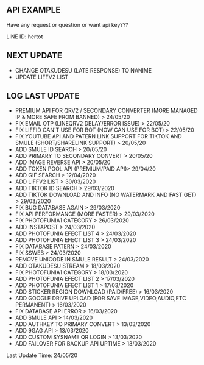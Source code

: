 ## API EXAMPLE ##

Have any request or question or want api key???

LINE ID: hertot


## NEXT UPDATE ##
- CHANGE OTAKUDESU (LATE RESPONSE) TO NANIME
- UPDATE LIFFV2 LIST


## LOG LAST UPDATE ##

- PREMIUM API FOR QRV2 / SECONDARY CONVERTER (MORE MANAGED IP & MORE SAFE FROM BANNED) > 24/05/20
- FIX EMAIL OTP (LINEQRV2 DELAY/ERROR ISSUE) > 22/05/20
- FIX LIFFID CAN'T USE FOR BOT (NOW CAN USE FOR BOT) > 22/05/20
- FIX YOUTUBE API AND PATERN LINK SUPPORT FOR TIKTOK AND SMULE (SHORT/SHARELINK SUPPORT) > 20/05/20
- ADD SMULE ID SEARCH > 20/05/20
- ADD PRIMARY TO SECONDARY CONVERT > 20/05/20
- ADD IMAGE REVERSE API > 20/05/20
- ADD TOKEN POOL API (PREMIUM/PAID API)> 29/04/20
- ADD GIF SEARCH > 12/04/2020
- ADD LIFFV2 LIST > 30/03/2020
- ADD TIKTOK ID SEARCH > 29/03/2020
- ADD TIKTOK DOWNLOAD AND INFO (NO WATERMARK AND FAST GET)  > 29/03/2020
- FIX BUG DATABASE AGAIN  > 29/03/2020
- FIX API PERFORMANCE (MORE FASTER) > 29/03/2020
- FIX PHOTOFUNIA1 CATEGORY > 26/03/2020
- ADD INSTAPOST > 24/03/2020
- ADD PHOTOFUNIA EFECT LIST 4 > 24/03/2020
- ADD PHOTOFUNIA EFECT LIST 3 > 24/03/2020
- FIX DATABASE PATERN > 24/03/2020
- FIX SSWEB > 24/03/2020
- REMOVE UNICODE IN SMULE RESULT > 24/03/2020
- ADD OTAKUDESU STREAM > 18/03/2020
- FIX PHOTOFUNIA1 CATEGORY > 18/03/2020
- ADD PHOTOFUNIA EFECT LIST 2 > 17/03/2020
- ADD PHOTOFUNIA EFECT LIST 1 > 17/03/2020
- ADD STICKER REGION DOWNLOAD (PAID/FREE) > 16/03/2020
- ADD GOOGLE DRIVE UPLOAD (FOR SAVE IMAGE,VIDEO,AUDIO,ETC PERMANENT) > 16/03/2020
- FIX DATABASE API ERROR > 16/03/2020
- ADD SMULE API > 14/03/2020
- ADD AUTHKEY TO PRIMARY CONVERT > 13/03/2020
- ADD 9GAG API > 13/03/2020
- ADD CUSTOM SYSNAME QR LOGIN > 13/03/2020
- ADD FAILOVER FOR BACKUP API UPTIME > 13/03/2020

Last Update Time: 24/05/20
